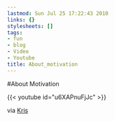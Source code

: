 ```yaml
---
lastmod: Sun Jul 25 17:22:43 2010
links: {}
stylesheets: []
tags:
- fun
- blog
- Video
- Youtube
title: About_motivation
---
```



#About Motivation

{{< youtube id="u6XAPnuFjJc" >}}

via [Kris](http://blog.koehntopp.de/archives/2889-Wieso-wir-Helden-sein-wollen.html)


